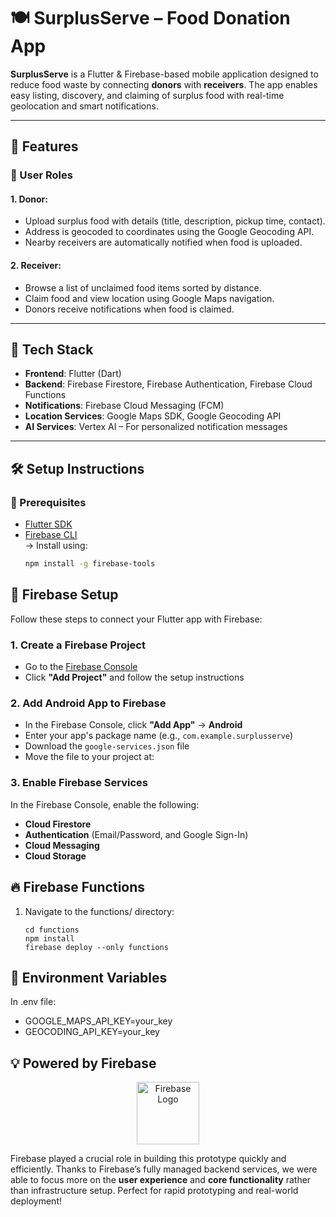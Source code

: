# 🍽️ SurplusServe – Food Donation App

**SurplusServe** is a Flutter & Firebase-based mobile application designed to reduce food waste by connecting **donors** with **receivers**. The app enables easy listing, discovery, and claiming of surplus food with real-time geolocation and smart notifications.

---

## 🚀 Features

### 👥 User Roles

#### 1. Donor:
- Upload surplus food with details (title, description, pickup time, contact).
- Address is geocoded to coordinates using the Google Geocoding API.
- Nearby receivers are automatically notified when food is uploaded.

#### 2. Receiver:
- Browse a list of unclaimed food items sorted by distance.
- Claim food and view location using Google Maps navigation.
- Donors receive notifications when food is claimed.

---

## 🧱 Tech Stack

- **Frontend**: Flutter (Dart)  
- **Backend**: Firebase Firestore, Firebase Authentication, Firebase Cloud Functions  
- **Notifications**: Firebase Cloud Messaging (FCM)  
- **Location Services**: Google Maps SDK, Google Geocoding API  
- **AI Services**: Vertex AI – For personalized notification messages  

---

## 🛠️ Setup Instructions

### 🔧 Prerequisites
- [Flutter SDK](https://flutter.dev/docs/get-started/install)
- [Firebase CLI](https://firebase.google.com/docs/cli)  
  → Install using:  
  ```bash
  npm install -g firebase-tools


## 🔑 Firebase Setup

Follow these steps to connect your Flutter app with Firebase:

### 1. Create a Firebase Project
- Go to the [Firebase Console](https://console.firebase.google.com/)
- Click **"Add Project"** and follow the setup instructions

### 2. Add Android App to Firebase
- In the Firebase Console, click **"Add App"** → **Android**
- Enter your app's package name (e.g., `com.example.surplusserve`)
- Download the `google-services.json` file
- Move the file to your project at:


### 3. Enable Firebase Services
In the Firebase Console, enable the following:
- **Cloud Firestore**
- **Authentication** (Email/Password, and Google Sign-In)
- **Cloud Messaging**
- **Cloud Storage**


## 🔥 Firebase Functions

1. Navigate to the functions/ directory:
   ```bask
   cd functions
   npm install
   firebase deploy --only functions

## 🔐 Environment Variables 

In .env file:

- GOOGLE_MAPS_API_KEY=your_key
- GEOCODING_API_KEY=your_key

## 💡 Powered by Firebase

<p align="center">
  <img src="https://firebase.google.com/downloads/brand-guidelines/PNG/logo-vertical.png" alt="Firebase Logo" height="100">
</p>

Firebase played a crucial role in building this prototype quickly and efficiently. Thanks to Firebase’s fully managed backend services, we were able to focus more on the **user experience** and **core functionality** rather than infrastructure setup. Perfect for rapid prototyping and real-world deployment!


